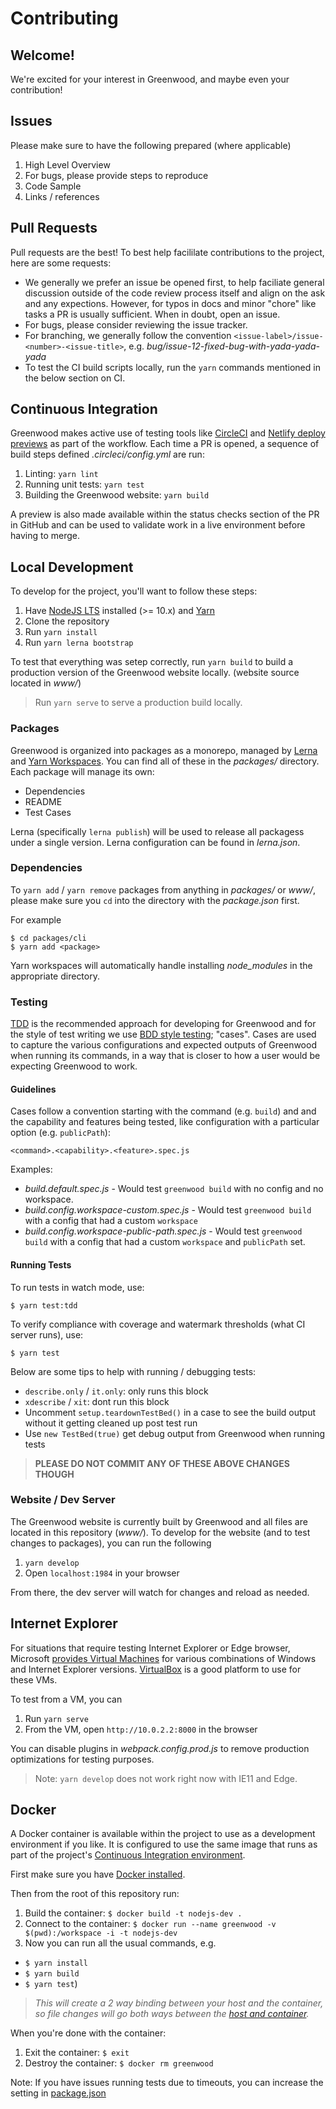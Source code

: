 # Contributing

## Welcome!
We're excited for your interest in Greenwood, and maybe even your contribution!

## Issues
Please make sure to have the following prepared (where applicable)
1. High Level Overview
1. For bugs, please provide steps to reproduce 
1. Code Sample
1. Links / references

## Pull Requests
Pull requests are the best!  To best help facililate contributions to the project, here are some requests:
- We generally we prefer an issue be opened first, to help faciliate general discussion outside of the code review process itself and align on the ask and any expections.  However, for typos in docs and minor "chore" like tasks a PR is usually sufficient.  When in doubt, open an issue.
- For bugs, please consider reviewing the issue tracker.
- For branching, we generally follow the convention `<issue-label>/issue-<number>-<issue-title>`, e.g. _bug/issue-12-fixed-bug-with-yada-yada-yada_
- To test the CI build scripts locally, run the `yarn` commands mentioned in the below section on CI.

## Continuous Integration
Greenwood makes active use of testing tools like [CircleCI](https://circleci.com/) and [Netlify deploy previews](https://www.netlify.com/blog/2016/07/20/introducing-deploy-previews-in-netlify/) as part of the workflow.  Each time a PR is opened, a sequence of build steps defined _.circleci/config.yml_ are run:
1. Linting: `yarn lint`
1. Running unit tests: `yarn test`
1. Building the Greenwood website:  `yarn build`

A preview is also made available within the status checks section of the PR in GitHub and can be used to validate work in a live environment before having to merge.

## Local Development
To develop for the project, you'll want to follow these steps:
1. Have [NodeJS LTS](https://nodejs.org) installed (>= 10.x) and [Yarn](https://yarnpkg.com/)
1. Clone the repository
1. Run `yarn install`
1. Run `yarn lerna bootstrap`

To test that everything was setep correctly, run `yarn build` to build a production version of the Greenwood website locally.  (website source located in _www/_) 

> Run `yarn serve` to serve a production build locally.


### Packages
Greenwood is organized into packages as a monorepo, managed by [Lerna](https://lerna.js.org/) and [Yarn Workspaces](https://yarnpkg.com/lang/en/docs/workspaces/).  You can find all of these in the _packages/_ directory.  Each package will manage its own:
- Dependencies
- README
- Test Cases

Lerna (specifically `lerna publish`) will be used to release all packagess under a single version.  Lerna configuration can be found in _lerna.json_.

### Dependencies
To `yarn add` / `yarn remove` packages from anything in _packages/_ or _www/_, please make sure you `cd` into the directory with the _package.json_ first.

For example
```shell
$ cd packages/cli
$ yarn add <package>
```

Yarn workspaces will automatically handle installing _node_modules_ in the appropriate directory.

### Testing
[TDD](https://en.wikipedia.org/wiki/Test-driven_development) is the recommended approach for developing for Greenwood and for the style of test writing we use [BDD style testing](https://en.wikipedia.org/wiki/Behavior-driven_development); "cases".  Cases are used to capture the various configurations and expected outputs of Greenwood when running its  commands, in a way that is closer to how a user would be expecting Greenwood to work.


#### Guidelines
Cases follow a convention starting with the command (e.g. `build`) and and the capability and features being tested, like configuration with a particular option (e.g. `publicPath`):
```shell
<command>.<capability>.<feature>.spec.js
```

Examples:
- _build.default.spec.js_ - Would test `greenwood build` with no config and no workspace.
- _build.config.workspace-custom.spec.js_ - Would test `greenwood build` with a config that had a custom `workspace`
- _build.config.workspace-public-path.spec.js_ - Would test `greenwood build` with a config that had a custom `workspace` and `publicPath` set.


#### Running Tests
To run tests in watch mode, use:
```shell
$ yarn test:tdd
```

To verify compliance with coverage and watermark thresholds (what CI server runs), use:
```shell
$ yarn test
```

Below are some tips to help with running / debugging tests:
- `describe.only` / `it.only`: only runs this block
- `xdescribe` / `xit`: dont run this block
- Uncomment `setup.teardownTestBed()` in a case to see the build output without it getting cleaned up post test run
- Use `new TestBed(true)` get debug output from Greenwood when running tests

> **PLEASE DO NOT COMMIT ANY OF THESE ABOVE CHANGES THOUGH**


### Website / Dev Server
The Greenwood website is currently built by Greenwood and all files are located in this repository (_www/_).  To develop for the website (and to test changes to packages), you can run the following
1. `yarn develop`
1. Open `localhost:1984` in your browser

From there, the dev server will watch for changes and reload as needed.

## Internet Explorer
For situations that require testing Internet Explorer or Edge browser, Microsoft [provides Virtual Machines](https://developer.microsoft.com/en-us/microsoft-edge/tools/vms/) for various combinations of Windows and Internet Explorer versions.  [VirtualBox](https://www.virtualbox.org/) is a good platform to use for these VMs.

To test from a VM, you can
1. Run `yarn serve`
1. From the VM, open `http://10.0.2.2:8000` in the browser

You can disable plugins in _webpack.config.prod.js_ to remove production optimizations for testing purposes.

> Note: `yarn develop` does not work right now with IE11 and Edge.

## Docker
A Docker container is available within the project to use as a development environment if you like.  It is configured to use the same image that runs as part of the project's [Continuous Integration environment](https://github.com/ProjectEvergreen/greenwood/blob/master/.github/workflows/ci.yml#L9).

First make sure you have [Docker installed](https://www.docker.com/products/docker-desktop).

Then from the root of this repository run:
1. Build the container: `$ docker build -t nodejs-dev .`
1. Connect to the container: `$ docker run --name greenwood -v $(pwd):/workspace -i -t nodejs-dev`
1. Now you can run all the usual commands, e.g.  
  - `$ yarn install`
  - `$ yarn build`
  - `$ yarn test`)

> _This will create a 2 way binding between your host and the container, so file changes will go both ways between the [host and container](https://gist.github.com/falvarez/71298b07603d32374ceb2845c3eec997)._

When you're done with the container:
1. Exit the container: `$ exit`
1. Destroy the container: `$ docker rm greenwood`

Note: If you have issues running tests due to timeouts, you can increase the setting in [package.json](https://github.com/ProjectEvergreen/greenwood/blob/master/package.json#L23)
